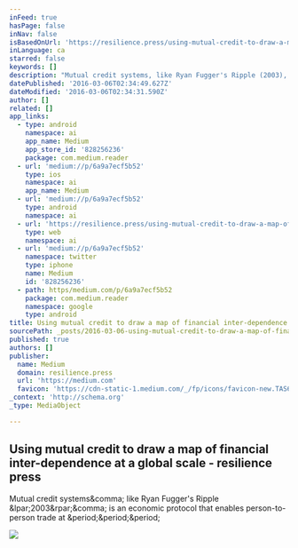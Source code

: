 ```yaml
---
inFeed: true
hasPage: false
inNav: false
isBasedOnUrl: 'https://resilience.press/using-mutual-credit-to-draw-a-map-of-financial-inter-dependence-at-a-global-scale-6a9a7ecf5b52#.qf7ufqj2n'
inLanguage: ca
starred: false
keywords: []
description: "Mutual credit systems, like Ryan Fugger's Ripple (2003), is an economic protocol that enables person-to-person trade at ..."
datePublished: '2016-03-06T02:34:49.627Z'
dateModified: '2016-03-06T02:34:31.590Z'
author: []
related: []
app_links:
  - type: android
    namespace: ai
    app_name: Medium
    app_store_id: '828256236'
    package: com.medium.reader
  - url: 'medium://p/6a9a7ecf5b52'
    type: ios
    namespace: ai
    app_name: Medium
  - url: 'medium://p/6a9a7ecf5b52'
    type: android
    namespace: ai
  - url: 'https://resilience.press/using-mutual-credit-to-draw-a-map-of-financial-inter-dependence-at-a-global-scale-6a9a7ecf5b52'
    type: web
    namespace: ai
  - url: 'medium://p/6a9a7ecf5b52'
    namespace: twitter
    type: iphone
    name: Medium
    id: '828256236'
  - path: https/medium.com/p/6a9a7ecf5b52
    package: com.medium.reader
    namespace: google
    type: android
title: Using mutual credit to draw a map of financial inter-dependence at a global scale - resilience press
sourcePath: _posts/2016-03-06-using-mutual-credit-to-draw-a-map-of-financial-inter-depende.md
published: true
authors: []
publisher:
  name: Medium
  domain: resilience.press
  url: 'https://medium.com'
  favicon: 'https://cdn-static-1.medium.com/_/fp/icons/favicon-new.TAS6uQ-Y7kcKgi0xjcYHXw.ico'
_context: 'http://schema.org'
_type: MediaObject

---
```

<article style=""><h1>Using mutual credit to draw a map of financial inter-dependence at a global scale - resilience press</h1><p>Mutual credit systems&amp;comma; like Ryan Fugger's Ripple &amp;lpar;2003&amp;rpar;&amp;comma; is an economic protocol that enables person-to-person trade at &amp;period;&amp;period;&amp;period;</p><img src="https://d262ilb51hltx0.cloudfront.net/max/800/1*rAGF_y90mcBqgFt7i1009A.png" /></article>